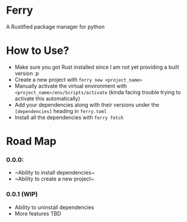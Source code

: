 # Ferry
A Rustified package manager for python

# How to Use?
- Make sure you got Rust installed since I am not yet providing a built version :p
- Create a new project with `ferry new <project_name>` 
- Manually activate the virtual environment with `<project_name>/env/Scripts/activate` (kinda facing trouble trying to activate this automatically)
- Add your dependencies along with their versions under the `[dependencies]` heading in `ferry.toml`
- Install all the dependencies with `ferry fetch`

# Road Map
### 0.0.0:
- ~Ability to install dependencies~
- ~Ability to create a new project~

### 0.0.1 (WIP)
- Ability to uninstall dependencies
- More features TBD
